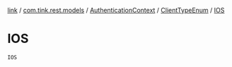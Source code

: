 [link](../../../index.md) / [com.tink.rest.models](../../index.md) / [AuthenticationContext](../index.md) / [ClientTypeEnum](index.md) / [IOS](./-i-o-s.md)

# IOS

`IOS`